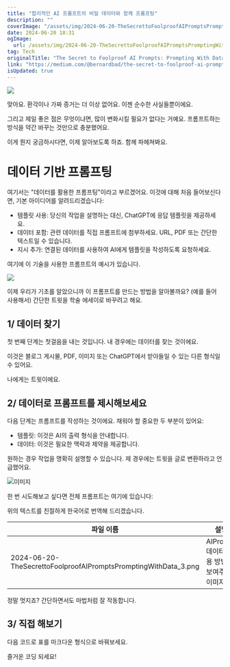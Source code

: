 ```yaml
---
title: "합리적인 AI 프롬프트의 비밀 데이터와 함께 프롬프팅"
description: ""
coverImage: "/assets/img/2024-06-20-TheSecrettoFoolproofAIPromptsPromptingWithData_0.png"
date: 2024-06-20 18:31
ogImage: 
  url: /assets/img/2024-06-20-TheSecrettoFoolproofAIPromptsPromptingWithData_0.png
tag: Tech
originalTitle: "The Secret to Foolproof AI Prompts: Prompting With Data"
link: "https://medium.com/@bernardbad/the-secret-to-foolproof-ai-prompts-prompting-with-data-4e2ea2d8ed68"
isUpdated: true
---
```






<img src="/assets/img/2024-06-20-TheSecrettoFoolproofAIPromptsPromptingWithData_0.png" />

맞아요. 환각이나 가짜 증거는 더 이상 없어요. 이젠 순수한 사실들뿐이에요.

그리고 제일 좋은 점은 무엇이냐면, 많이 변화시킬 필요가 없다는 거예요. 프롬프트하는 방식을 약간 바꾸는 것만으로 충분했어요.

이게 뭔지 궁금하시다면, 이제 알아보도록 하죠. 함께 파헤쳐봐요.

<div class="content-ad"></div>

# 데이터 기반 프롬프팅

여기서는 "데이터를 활용한 프롬프팅"이라고 부르겠어요. 이것에 대해 처음 들어보신다면, 기본 아이디어를 알려드리겠습니다:

- 템플릿 사용: 당신의 작업을 설명하는 대신, ChatGPT에 응답 템플릿을 제공하세요.
- 데이터 포함: 관련 데이터를 직접 프롬프트에 첨부하세요. URL, PDF 또는 간단한 텍스트일 수 있습니다.
- 지시 추가: 연결된 데이터를 사용하여 AI에게 템플릿을 작성하도록 요청하세요.

여기에 이 기술을 사용한 프롬프트의 예시가 있습니다.

<div class="content-ad"></div>

<img src="/assets/img/2024-06-20-TheSecrettoFoolproofAIPromptsPromptingWithData_1.png" />

이제 우리가 기초를 알았으니까 이 프롬프트를 만드는 방법을 알아볼까요? (예를 들어 사용해서) 간단한 트윗을 학술 에세이로 바꾸려고 해요.

## 1/ 데이터 찾기

첫 번째 단계는 첫걸음을 내는 것입니다. 내 경우에는 데이터를 찾는 것이에요.

<div class="content-ad"></div>

이것은 블로그 게시물, PDF, 이미지 또는 ChatGPT에서 받아들일 수 있는 다른 형식일 수 있어요.

나에게는 트윗이에요.

## 2/ 데이터로 프롬프트를 제시해보세요

다음 단계는 프롬프트를 작성하는 것이에요. 채워야 할 중요한 두 부분이 있어요:

<div class="content-ad"></div>

- 템플릿: 이것은 AI의 출력 형식을 안내합니다.
- 데이터: 이것은 필요한 맥락과 제약을 제공합니다.

원하는 경우 작업을 명확히 설명할 수 있습니다. 제 경우에는 트윗을 글로 변환하라고 언급했어요.

![이미지](/assets/img/2024-06-20-TheSecrettoFoolproofAIPromptsPromptingWithData_2.png)

한 번 시도해보고 싶다면 전체 프롬프트는 여기에 있습니다:

<div class="content-ad"></div>

위의 텍스트를 친절하게 한국어로 번역해 드리겠습니다.


| 파일 이름                                            | 설명                              |
|-------------------------------------------------|--------------------------------|
| 2024-06-20-TheSecrettoFoolproofAIPromptsPromptingWithData_3.png | AIPrompt 데이터 사용 방법을 보여주는 이미지 |

정말 멋지죠? 간단하면서도 마법처럼 잘 작동합니다.

## 3/ 직접 해보기


<div class="content-ad"></div>

다음 코드로 표를 마크다운 형식으로 바꿔보세요.

즐거운 코딩 되세요!